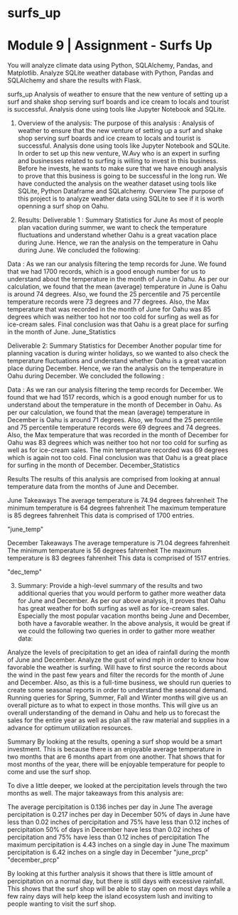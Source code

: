 # surfs_up

# Module 9 | Assignment - Surfs Up

You will analyze climate data using Python, SQLAlchemy, Pandas, and Matplotlib.
Analyze SQLite weather database with Python, Pandas and SQLAlchemy and share the results with Flask.

surfs_up
Analysis of weather to ensure that the new venture of setting up a surf and shake shop serving surf boards and ice cream to locals and tourist is successful. Analysis done using tools like Jupyter Notebook and SQLite.

1. Overview of the analysis: The purpose of this analysis :
Analysis of weather to ensure that the new venture of setting up a surf and shake shop serving surf boards and ice cream to locals and tourist is successful. Analysis done using tools like Jupyter Notebook and SQLite. In order to set up this new venture, W.Avy who is an expert in surfing and businesses related to surfing is willing to invest in this business. Before he invests, he wants to make sure that we have enough analysis to prove that this business is going to be successful in the long run. We have conducted the analysis on the weather dataset using tools like SQLite, Python Dataframe and SQLalchemy.
Overview
The purpose of this project is to analyze weather data using SQLite to see if it is worth openning a surf shop on Oahu.


2. Results:
Deliverable 1 : Summary Statistics for June
As most of people plan vacation during summer, we want to check the temperature fluctuations and understand whether Oahu is a great vacation place during June. Hence, we ran the analysis on the temperature in Oahu during June. We concluded the following:

Data : As we ran our analysis filtering the temp records for June. We found that we had 1700 records, which is a good enough number for us to understand about the temperature in the month of June in Oahu.
As per our calculation, we found that the mean (average) temperature in June is Oahu is around 74 degrees.
Also, we found the 25 percentile and 75 percentile temperature records were 73 degrees and 77 degrees. Also, the Max temperature that was recorded in the month of June for Oahu was 85 degrees which was neither too hot nor too cold for surfing as well as for ice-cream sales.
Final conclusion was that Oahu is a great place for surfing in the month of June.
June_Statistics

Deliverable 2: Summary Statistics for December
Another popular time for planning vacation is during winter holidays, so we wanted to also check the temperature fluctuations and understand whether Oahu is a great vacation place during December. Hence, we ran the analysis on the temperature in Oahu during December. We concluded the following :

Data : As we ran our analysis filtering the temp records for December. We found that we had 1517 records, which is a good enough number for us to understand about the temperature in the month of December in Oahu.
As per our calculation, we found that the mean (average) temperature in December is Oahu is around 71 degrees.
Also, we found the 25 percentile and 75 percentile temperature records were 69 degrees and 74 degrees. Also, the Max temperature that was recorded in the month of December for Oahu was 83 degrees which was neither too hot nor too cold for surfing as well as for ice-cream sales. The min temperature recorded was 69 degrees which is again not too cold.
Final conclusion was that Oahu is a great place for surfing in the month of December.
December_Statistics

Results
The results of this analysis are comprised from looking at annual temperature data from the months of June and December.

June Takeaways
The average temperature is 74.94 degrees fahrenheit
The minimum temperature is 64 degrees fahrenheit
The maximum temperature is 85 degrees fahrenheit
This data is comprised of 1700 entries.

"june_temp"

December Takeaways
The average temperature is 71.04 degrees fahrenheit
The minimum temperature is 56 degrees fahrenheit
The maximum temperature is 83 degrees fahrenheit
This data is comprised of 1517 entries.

"dec_temp"


3. Summary: Provide a high-level summary of the results and two additional queries that you would perform to gather more weather data for June and December.
As per our above analysis, it proves that Oahu has great weather for both surfing as well as for ice-cream sales. Especially the most popular vacation months being June and December, both have a favorable weather. In the above analysis, it would be great if we could the following two queries in order to gather more weather data:

Analyze the levels of precipitation to get an idea of rainfall during the month of June and December.
Analyze the gust of wind mph in order to know how favorable the weather is surfing. Will have to first source the records about the wind in the past few years and filter the records for the month of June and December.
Also, as this is a full-time business, we should run queries to create some seasonal reports in order to understand the seasonal demand. Running queries for Spring, Summer, Fall and Winter months will give us an overall picture as to what to expect in those months. This will give us an overall understanding of the demand in Oahu and help us to forecast the sales for the entire year as well as plan all the raw material and supplies in a advance for optimum utilization resources.

Summary
By looking at the results, opening a surf shop would be a smart investment. This is because there is an enjoyable average temperature in two months that are 6 months apart from one another. That shows that for most months of the year, there will be enjoyable temperature for people to come and use the surf shop.

To dive a little deeper, we looked at the percipitation levels through the two months as well. The major takeaways from this analysis are:

The average percipitation is 0.136 inches per day in June
The average percipitation is 0.217 inches per day in December
50% of days in June have less than 0.02 inches of percipitation and 75% have less than 0.12 inches of percipitation
50% of days in December have less than 0.02 inches of percipitation and 75% have less than 0.12 inches of percipitation
The maximum percipitation is 4.43 inches on a single day in June
The maximum percipitation is 6.42 inches on a single day in December
"june_prcp" "december_prcp"

By looking at this further analysis it shows that there is little amount of percipitation on a normal day, but there is still days with excessive rainfall. This shows that the surf shop will be able to stay open on most days while a few rainy days will help keep the island ecosystem lush and inviting to people wanting to visit the surf shop.